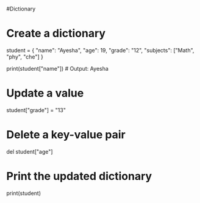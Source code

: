 #Dictionary
# Create a dictionary
student = {
    "name": "Ayesha",
    "age": 19,
    "grade": "12",
    "subjects": ["Math", "phy", "che"]
}

print(student["name"])  # Output: Ayesha

# Update a value
student["grade"] = "13"

# Delete a key-value pair
del student["age"]

# Print the updated dictionary
print(student)
